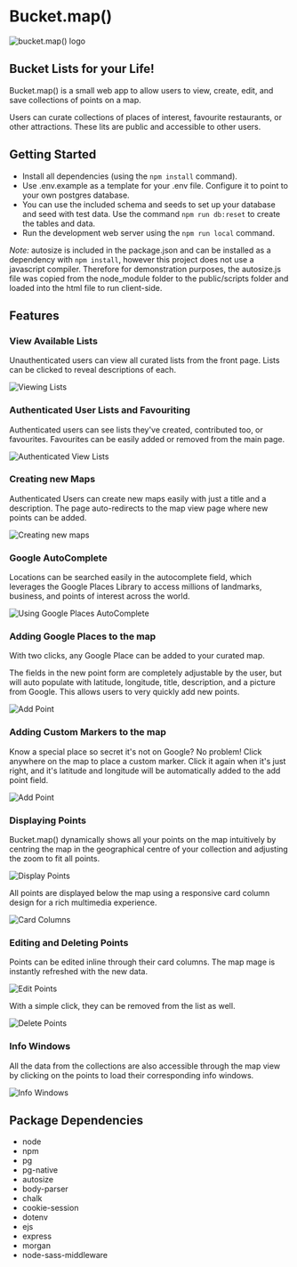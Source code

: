 # Bucket.map()

![bucket.map() logo](https://github.com/ematsushita/midterm-wiki-maps/blob/master/docs/bucket_logo.png)

## Bucket Lists for your Life!

Bucket.map() is a small web app to allow users to view, create, edit, and save collections of points on a map.

Users can curate collections of places of interest, favourite restaurants, or other attractions. These lits are public and accessible to other users.

## Getting Started
- Install all dependencies (using the `npm install` command).
- Use .env.example as a template for your .env file. Configure it to point to your own postgres database.
- You can use the included schema and seeds to set up your database and seed with test data. Use the command `npm run db:reset` to create the tables and data.
- Run the development web server using the `npm run local` command.

*Note:* autosize is included in the package.json and can be installed as a dependency with `npm install`, however this project does not use a javascript compiler. Therefore for demonstration purposes, the autosize.js file was copied from the node_module folder to the public/scripts folder and loaded into the html file to run client-side.

## Features

### View Available Lists

Unauthenticated users can view all curated lists from the front page. Lists can be clicked to reveal descriptions of each.

![Viewing Lists](https://github.com/ematsushita/midterm-wiki-maps/blob/master/docs/list_dropdown.gif)

### Authenticated User Lists and Favouriting

Authenticated users can see lists they've created, contributed too, or favourites. Favourites can be easily added or removed from the main page.

![Authenticated View Lists](https://github.com/ematsushita/midterm-wiki-maps/blob/master/docs/authenticated_lists.gif)

### Creating new Maps

Authenticated Users can create new maps easily with just a title and a description. The page auto-redirects to the map view page where new points can be added.

![Creating new maps](https://github.com/ematsushita/midterm-wiki-maps/blob/master/docs/new_map.gif)

### Google AutoComplete

Locations can be searched easily in the autocomplete field, which leverages the Google Places Library to access millions of landmarks, business, and points of interest across the world.

![Using Google Places AutoComplete](https://github.com/ematsushita/midterm-wiki-maps/blob/master/docs/autocomplete.gif)

### Adding Google Places to the map

With two clicks, any Google Place can be added to your curated map. 

The fields in the new point form are completely adjustable by the user, but will auto populate with latitude, longitude, title, description, and a picture from Google. This allows users to very quickly add new points.

![Add Point](https://github.com/ematsushita/midterm-wiki-maps/blob/master/docs/add_point.gif)

### Adding Custom Markers to the map

Know a special place so secret it's not on Google? No problem! Click anywhere on the map to place a custom marker. Click it again when it's just right, and it's latitude and longitude will be automatically added to the add point field.

![Add Point](https://github.com/ematsushita/midterm-wiki-maps/blob/master/docs/click-point.gif)

### Displaying Points

Bucket.map() dynamically shows all your points on the map intuitively by centring the map in the geographical centre of your collection and adjusting the zoom to fit all points.

![Display Points](https://github.com/ematsushita/midterm-wiki-maps/blob/master/docs/display_points.png)

All points are displayed below the map using a responsive card column design for a rich multimedia experience.

![Card Columns](https://github.com/ematsushita/midterm-wiki-maps/blob/master/docs/cardcolumns.gif)

### Editing and Deleting Points

Points can be edited inline through their card columns. The map mage is instantly refreshed with the new data.

![Edit Points](https://github.com/ematsushita/midterm-wiki-maps/blob/master/docs/edit_point.gif)

With a simple click, they can be removed from the list as well.

![Delete Points](https://github.com/ematsushita/midterm-wiki-maps/blob/master/docs/delete_point.gif)

### Info Windows

All the data from the collections are also accessible through the map view by clicking on the points to load their corresponding info windows.

![Info Windows](https://github.com/ematsushita/midterm-wiki-maps/blob/master/docs/info_window.gif)


## Package Dependencies

- node
- npm
- pg
- pg-native
- autosize
- body-parser
- chalk
- cookie-session
- dotenv
- ejs
- express
- morgan
- node-sass-middleware
